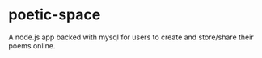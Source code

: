 # poetic-space
A node.js app backed with mysql for users to create and store/share their poems online.
